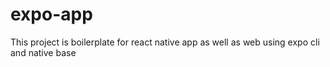 # expo-app
This project is boilerplate for react native app as well as web using expo cli and native base
